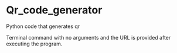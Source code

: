 # Qr_code_generator
Python code that generates qr

Terminal command with no arguments and the URL is provided after executing the program.
